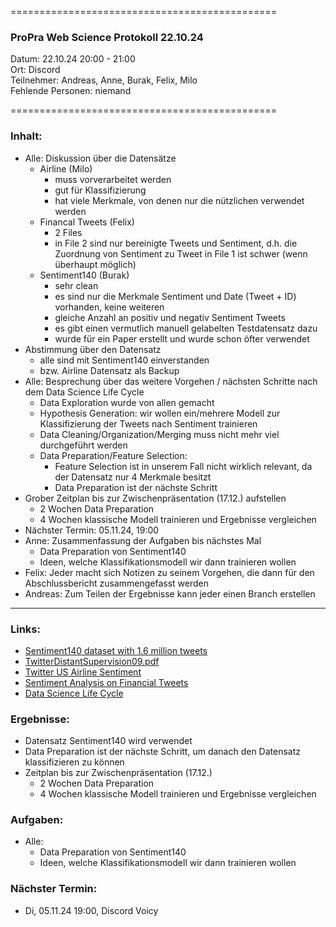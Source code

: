 
==============================================

### ProPra Web Science Protokoll 22.10.24

Datum: 22.10.24 20:00 - 21:00  
Ort: Discord  
Teilnehmer: Andreas, Anne, Burak, Felix, Milo  
Fehlende Personen: niemand

==============================================


### Inhalt:
- Alle: Diskussion über die Datensätze 
	- Airline (Milo)
		- muss vorverarbeitet werden
		- gut für Klassifizierung
		- hat viele Merkmale, von denen nur die nützlichen verwendet werden
	- Financal Tweets (Felix)
		- 2 Files
		- in File 2 sind nur bereinigte Tweets und Sentiment, d.h. die Zuordnung von Sentiment zu Tweet in File 1 ist schwer (wenn überhaupt möglich)
	- Sentiment140 (Burak)
		- sehr clean
		- es sind nur die Merkmale Sentiment und Date (Tweet + ID) vorhanden, keine weiteren
		- gleiche Anzahl an positiv und negativ Sentiment Tweets
		- es gibt einen vermutlich manuell gelabelten Testdatensatz dazu
		- wurde für ein Paper erstellt und wurde schon öfter verwendet
- Abstimmung über den Datensatz
	- alle sind mit Sentiment140 einverstanden
	- bzw. Airline Datensatz als Backup
- Alle: Besprechung über das weitere Vorgehen / nächsten Schritte nach dem Data Science Life Cycle 
	- Data Exploration wurde von allen gemacht
	- Hypothesis Generation: wir wollen ein/mehrere Modell zur Klassifizierung der Tweets nach Sentiment trainieren
	- Data Cleaning/Organization/Merging muss nicht mehr viel durchgeführt werden
	- Data Preparation/Feature Selection: 
		- Feature Selection ist in unserem Fall nicht wirklich relevant, da der Datensatz nur 4 Merkmale besitzt
		- Data Preparation ist der nächste Schritt
- Grober Zeitplan bis zur Zwischenpräsentation (17.12.) aufstellen
	- 2 Wochen Data Preparation
	- 4 Wochen klassische Modell trainieren und Ergebnisse vergleichen
- Nächster Termin: 05.11.24, 19:00
- Anne: Zusammenfassung der Aufgaben bis nächstes Mal
	- Data Preparation von Sentiment140
	- Ideen, welche Klassifikationsmodell wir dann trainieren wollen
- Felix: Jeder macht sich Notizen zu seinem Vorgehen, die dann für den Abschlussbericht zusammengefasst werden
- Andreas: Zum Teilen der Ergebnisse kann jeder einen Branch erstellen


---------------------------------------------


### Links:
- [Sentiment140 dataset with 1.6 million tweets](https://www.kaggle.com/datasets/kazanova/sentiment140/code?datasetId=2477&sortBy=commentCount)
- [TwitterDistantSupervision09.pdf](https://www-cs.stanford.edu/people/alecmgo/papers/TwitterDistantSupervision09.pdf)
- [Twitter US Airline Sentiment](https://www.kaggle.com/datasets/crowdflower/twitter-airline-sentiment/data)
- [Sentiment Analysis on Financial Tweets](https://www.kaggle.com/datasets/vivekrathi055/sentiment-analysis-on-financial-tweets?select=stockerbot-export1.csv)
- [Data Science Life Cycle](Data_Science_Life_Cycle.png)

### Ergebnisse:
- Datensatz Sentiment140 wird verwendet
- Data Preparation ist der nächste Schritt, um danach den Datensatz klassifizieren zu können
- Zeitplan bis zur Zwischenpräsentation (17.12.)
	- 2 Wochen Data Preparation
	- 4 Wochen klassische Modell trainieren und Ergebnisse vergleichen

### Aufgaben:
- Alle: 
	- Data Preparation von Sentiment140
	- Ideen, welche Klassifikationsmodell wir dann trainieren wollen

### Nächster Termin: 
- Di, 05.11.24 19:00, Discord Voicy


